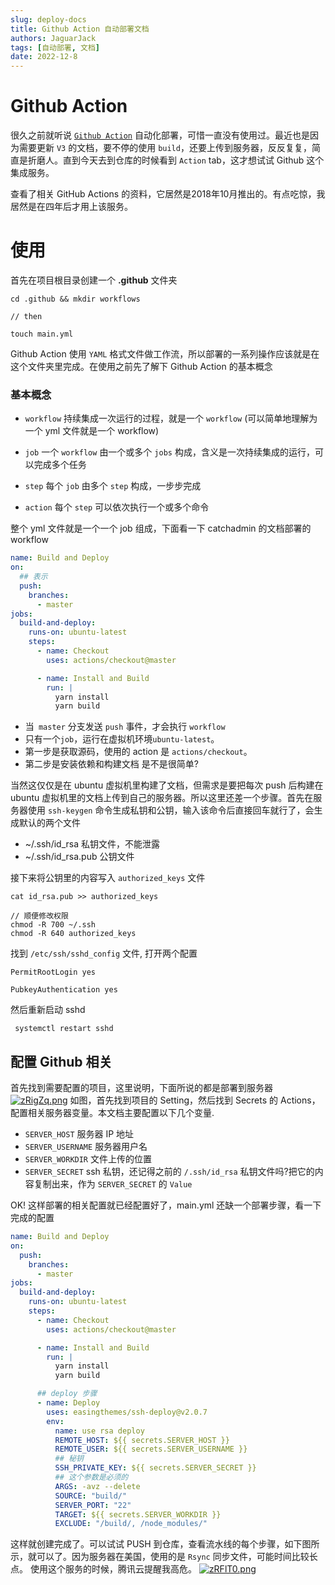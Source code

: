 ```yaml
---
slug: deploy-docs
title: Github Action 自动部署文档
authors: JaguarJack
tags: [自动部署, 文档]
date: 2022-12-8
---
```


# Github Action
很久之前就听说 [`Github Action`](https://github.com/features/actions) 自动化部署，可惜一直没有使用过。最近也是因为需要更新 `V3` 的文档，要不停的使用 `build`，还要上传到服务器，反反复复，简直是折磨人。直到今天去到仓库的时候看到 `Action` tab，这才想试试 Github 这个集成服务。

查看了相关 GitHub Actions 的资料，它居然是2018年10月推出的。有点吃惊，我居然是在四年后才用上该服务。

# 使用
首先在项目根目录创建一个 **.github** 文件夹

```shell
cd .github && mkdir workflows

// then

touch main.yml
```

Github Action 使用 `YAML` 格式文件做工作流，所以部署的一系列操作应该就是在这个文件夹里完成。在使用之前先了解下 Github Action 的基本概念

### 基本概念
- `workflow` 持续集成一次运行的过程，就是一个 `workflow` (可以简单地理解为一个 yml 文件就是一个 workflow)

- `job` 一个 `workflow` 由一个或多个 `jobs` 构成，含义是一次持续集成的运行，可以完成多个任务

- `step` 每个 `job` 由多个 `step` 构成，一步步完成

- `action` 每个 `step` 可以依次执行一个或多个命令

整个 yml 文件就是一个一个 job 组成，下面看一下 catchadmin 的文档部署的 workflow
```yaml
name: Build and Deploy
on:
  ## 表示
  push:
    branches:
      - master 
jobs:
  build-and-deploy:
    runs-on: ubuntu-latest
    steps:
      - name: Checkout
        uses: actions/checkout@master

      - name: Install and Build
        run: |
          yarn install
          yarn build
```

- 当` master` 分支发送 `push` 事件，才会执行 `workflow`
- 只有一个`job`，运行在虚拟机环境`ubuntu-latest`。
- 第一步是获取源码，使用的 action 是 `actions/checkout`。
- 第二步是安装依赖和构建文档
是不是很简单?

当然这仅仅是在 ubuntu 虚拟机里构建了文档，但需求是要把每次 push 后构建在 ubuntu 虚拟机里的文档上传到自己的服务器。所以这里还差一个步骤。首先在服务器使用 `ssh-keygen` 命令生成私钥和公钥，输入该命令后直接回车就行了，会生成默认的两个文件
- ~/.ssh/id_rsa 私钥文件，不能泄露
- ~/.ssh/id_rsa.pub 公钥文件

接下来将公钥里的内容写入 `authorized_keys` 文件
```shell
cat id_rsa.pub >> authorized_keys

// 顺便修改权限
chmod -R 700 ~/.ssh
chmod -R 640 authorized_keys
```
找到 `/etc/ssh/sshd_config` 文件, 打开两个配置

```shell
PermitRootLogin yes

PubkeyAuthentication yes
```

然后重新启动 sshd
```shell
 systemctl restart sshd
```

## 配置 Github 相关
首先找到需要配置的项目，这里说明，下面所说的都是部署到服务器
[![zRigZq.png](https://s1.ax1x.com/2022/12/08/zRigZq.png)](https://imgse.com/i/zRigZq)
如图，首先找到项目的 Setting，然后找到 Secrets 的 Actions，配置相关服务器变量。本文档主要配置以下几个变量.

- `SERVER_HOST` 服务器 IP 地址
- `SERVER_USERNAME` 服务器用户名
- `SERVER_WORKDIR` 文件上传的位置
- `SERVER_SECRET` ssh 私钥，还记得之前的 `/.ssh/id_rsa` 私钥文件吗?把它的内容复制出来，作为 `SERVER_SECRET` 的 `Value`

OK! 这样部署的相关配置就已经配置好了，main.yml 还缺一个部署步骤，看一下完成的配置
```yaml
name: Build and Deploy
on:
  push:
    branches:
      - master
jobs:
  build-and-deploy:
    runs-on: ubuntu-latest
    steps:
      - name: Checkout
        uses: actions/checkout@master

      - name: Install and Build
        run: |
          yarn install
          yarn build

      ## deploy 步骤  
      - name: Deploy
        uses: easingthemes/ssh-deploy@v2.0.7
        env:
          name: use rsa deploy
          REMOTE_HOST: ${{ secrets.SERVER_HOST }}
          REMOTE_USER: ${{ secrets.SERVER_USERNAME }}
          ## 秘钥
          SSH_PRIVATE_KEY: ${{ secrets.SERVER_SECRET }}
          ## 这个参数是必须的
          ARGS: -avz --delete 
          SOURCE: "build/"
          SERVER_PORT: "22"
          TARGET: ${{ secrets.SERVER_WORKDIR }}
          EXCLUDE: "/build/, /node_modules/"

```
这样就创建完成了。可以试试 PUSH 到仓库，查看流水线的每个步骤，如下图所示，就可以了。因为服务器在美国，使用的是 `Rsync` 同步文件，可能时间比较长点。
使用这个服务的时候，腾讯云提醒我高危。
[![zRFlT0.png](https://s1.ax1x.com/2022/12/08/zRFlT0.png)](https://imgse.com/i/zRFlT0)
